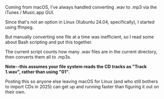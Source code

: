 Coming from macOS, I've always handled converting .wav to .mp3 via the iTunes / Music.app GUI.

Since that's not an option in Linux (Xubuntu 24.04, specifically), I started using ffmpeg.

But manually converting one file at a time was inefficient, so I read some about Bash scripting and put this together.

The current script counts how many .wav files are in the current directory, then converts them all to .mp3s.

**Note--this assumes your file system reads the CD tracks as "Track 1.wav", rather than using "01".**

Posting this so anyone else leaving macOS for Linux (and who still bothers to import CDs in 2025) can get up and running faster than figuring it out on their own.
